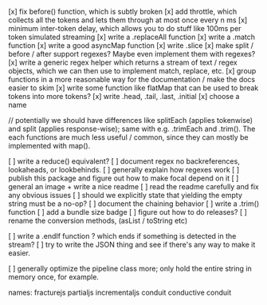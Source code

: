 [x] fix before() function, which is subtly broken
[x] add throttle, which collects all the tokens and lets them through at most once every n ms
[x] minimum inter-token delay, which allows you to do stuff like 100ms per token simulated streaming
[x] write a .replaceAll function
[x] write a .match function
[x] write a good asyncMap function
[x] write .slice
[x] make split / before / after support regexes? Maybe even implement them with regexes?
[x] write a generic regex helper which returns a stream of text / regex objects, which we can then use to implement match, replace, etc.
[x] group functions in a more reasonable way for the documentation / make the docs easier to skim
[x] write some function like flatMap that can be used to break tokens into more tokens?
[x] write .head, .tail, .last, .initial
[x] choose a name

// potentially we should have differences like splitEach (applies tokenwise) and split (applies response-wise); same with e.g. .trimEach and .trim(). The each functions are much less useful / common, since they can mostly be implemented with map().

[ ] write a reduce() equivalent?
[ ] document regex no backreferences, lookaheads, or lookbehinds.
[ ] generally explain how regexes work
[ ] publish this package and figure out how to make focal depend on it
[ ] general an image + write a nice readme
[ ] read the readme carefully and fix any obvious issues
[ ] should we explicitly state that yielding the empty string must be a no-op?
[ ] document the chaining behavior
[ ] write a .trim() function
[ ] add a bundle size badge
[ ] figure out how to do releases?
[ ] rename the conversion methods, (asList / toString etc)

[ ] write a .endIf function ? which ends if something is detected in the stream?
[ ] try to write the JSON thing and see if there's any way to make it easier.

[ ] generally optimize the pipeline class more; only hold the entire string in memory once, for example.

names: fracturejs
partialjs
incrementaljs
conduit
conductive
conduit
